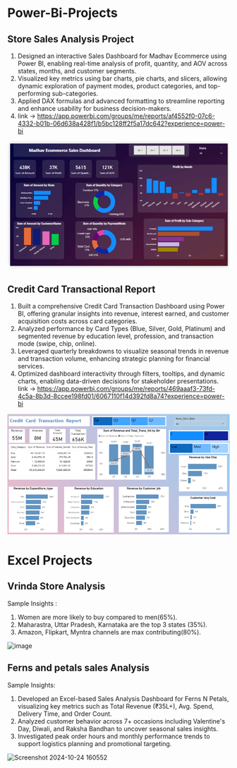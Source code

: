 # Power-Bi-Projects
## Store Sales Analysis Project
1. Designed an interactive Sales Dashboard for Madhav Ecommerce using Power BI, enabling real-time analysis of profit, quantity, and AOV across states, months, and customer segments.
2. Visualized key metrics using bar charts, pie charts, and slicers, allowing dynamic exploration of payment modes, product categories, and top-performing sub-categories.
3. Applied DAX formulas and advanced formatting to streamline reporting and enhance usability for business decision-makers.
4. link -> https://app.powerbi.com/groups/me/reports/af4552f0-07c6-4332-b01b-06d638a428f1/b5bc128ff2f5a17dc642?experience=power-bi
   
![image](https://github.com/Ashish-Sahu12/Data-Analysis-Projects/blob/ba42c8780925a59e9bdf7f78d8d5848ee58cdac4/Screenshot%202025-07-24%20173759.png)



## Credit Card Transactional Report
1. Built a comprehensive Credit Card Transaction Dashboard using Power BI, offering granular insights into revenue, interest earned, and customer acquisition costs across card categories.
2. Analyzed performance by Card Types (Blue, Silver, Gold, Platinum) and segmented revenue by education level, profession, and transaction mode (swipe, chip, online).
3. Leveraged quarterly breakdowns to visualize seasonal trends in revenue and transaction volume, enhancing strategic planning for financial services.
4. Optimized dashboard interactivity through filters, tooltips, and dynamic charts, enabling data-driven decisions for stakeholder presentations.
 link -> https://app.powerbi.com/groups/me/reports/469aaaf3-73fd-4c5a-8b3d-8ccee198fd01/6067110f14d392fd8a74?experience=power-bi

 ![image](https://github.com/Ashish-Sahu12/Data-Analysis-Projects/blob/dc420b2351ed6014e2ef2a2851a6255cfbecad60/Screenshot%202025-07-24%20175538.png)


 # Excel Projects
 ## Vrinda Store Analysis
 Sample Insights :
 1. Women are more likely to buy compared to men(65%).
 2. Maharastra, Uttar Pradesh, Karnataka are the top 3 states (35%).
 3. Amazon, Flipkart, Myntra channels are max contributing(80%).
     
 <img width="1354" height="547" alt="image" src="https://github.com/user-attachments/assets/d5e7aafa-2bb8-4ae6-be3c-0992ec74b61f" />

 ## Ferns and petals sales Analysis
 Sample Insights:
 1. Developed an Excel-based Sales Analysis Dashboard for Ferns N Petals, visualizing key metrics such as Total Revenue (₹35L+), Avg. Spend, Delivery Time, and Order Count.
 2. Analyzed customer behavior across 7+ occasions including Valentine's Day, Diwali, and Raksha Bandhan to uncover seasonal sales insights.
 3. Investigated peak order hours and monthly performance trends to support logistics planning and promotional targeting.

<img width="1878" height="852" alt="Screenshot 2024-10-24 160552" src="https://github.com/user-attachments/assets/5256f47d-d453-456e-b5bf-4174c17ba7bb" />


 

